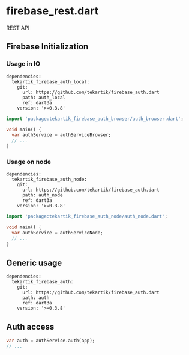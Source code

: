 # firebase_rest.dart

REST API

## Firebase Initialization

### Usage in IO

```
dependencies:
  tekartik_firebase_auth_local:
    git:
      url: https://github.com/tekartik/firebase_auth.dart
      path: auth_local
      ref: dart3a
    version: '>=0.3.8'
```

```dart
import 'package:tekartik_firebase_auth_browser/auth_browser.dart';

void main() {
  var authService = authServiceBrowser;
  // ...
}
```  

### Usage on node

```
dependencies:
  tekartik_firebase_auth_node:
    git:
      url: https://github.com/tekartik/firebase_auth.dart
      path: auth_node
      ref: dart3a
    version: '>=0.3.8'
```

```dart
import 'package:tekartik_firebase_auth_node/auth_node.dart';

void main() {
  var authService = authServiceNode;
  // ...
}
```  

## Generic usage

```
dependencies:
  tekartik_firebase_auth:
    git:
      url: https://github.com/tekartik/firebase_auth.dart
      path: auth
      ref: dart3a
    version: '>=0.3.8'
```


## Auth access

```dart
var auth = authService.auth(app);
// ...

```  

